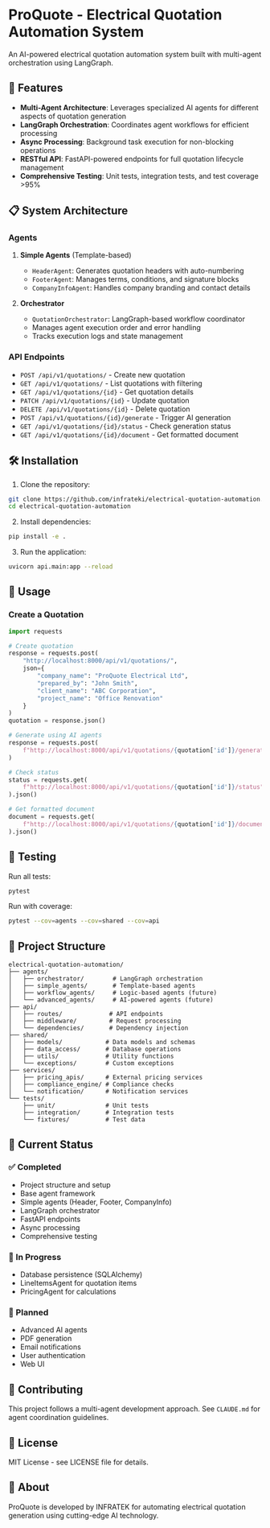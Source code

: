# ProQuote - Electrical Quotation Automation System

An AI-powered electrical quotation automation system built with multi-agent orchestration using LangGraph.

## 🚀 Features

- **Multi-Agent Architecture**: Leverages specialized AI agents for different aspects of quotation generation
- **LangGraph Orchestration**: Coordinates agent workflows for efficient processing
- **Async Processing**: Background task execution for non-blocking operations
- **RESTful API**: FastAPI-powered endpoints for full quotation lifecycle management
- **Comprehensive Testing**: Unit tests, integration tests, and test coverage >95%

## 📋 System Architecture

### Agents

1. **Simple Agents** (Template-based)
   - `HeaderAgent`: Generates quotation headers with auto-numbering
   - `FooterAgent`: Manages terms, conditions, and signature blocks
   - `CompanyInfoAgent`: Handles company branding and contact details

2. **Orchestrator**
   - `QuotationOrchestrator`: LangGraph-based workflow coordinator
   - Manages agent execution order and error handling
   - Tracks execution logs and state management

### API Endpoints

- `POST /api/v1/quotations/` - Create new quotation
- `GET /api/v1/quotations/` - List quotations with filtering
- `GET /api/v1/quotations/{id}` - Get quotation details
- `PATCH /api/v1/quotations/{id}` - Update quotation
- `DELETE /api/v1/quotations/{id}` - Delete quotation
- `POST /api/v1/quotations/{id}/generate` - Trigger AI generation
- `GET /api/v1/quotations/{id}/status` - Check generation status
- `GET /api/v1/quotations/{id}/document` - Get formatted document

## 🛠️ Installation

1. Clone the repository:
```bash
git clone https://github.com/infrateki/electrical-quotation-automation.git
cd electrical-quotation-automation
```

2. Install dependencies:
```bash
pip install -e .
```

3. Run the application:
```bash
uvicorn api.main:app --reload
```

## 📖 Usage

### Create a Quotation

```python
import requests

# Create quotation
response = requests.post(
    "http://localhost:8000/api/v1/quotations/",
    json={
        "company_name": "ProQuote Electrical Ltd",
        "prepared_by": "John Smith",
        "client_name": "ABC Corporation",
        "project_name": "Office Renovation"
    }
)
quotation = response.json()

# Generate using AI agents
response = requests.post(
    f"http://localhost:8000/api/v1/quotations/{quotation['id']}/generate"
)

# Check status
status = requests.get(
    f"http://localhost:8000/api/v1/quotations/{quotation['id']}/status"
).json()

# Get formatted document
document = requests.get(
    f"http://localhost:8000/api/v1/quotations/{quotation['id']}/document"
).json()
```

## 🧪 Testing

Run all tests:
```bash
pytest
```

Run with coverage:
```bash
pytest --cov=agents --cov=shared --cov=api
```

## 📁 Project Structure

```
electrical-quotation-automation/
├── agents/
│   ├── orchestrator/        # LangGraph orchestration
│   ├── simple_agents/       # Template-based agents
│   ├── workflow_agents/     # Logic-based agents (future)
│   └── advanced_agents/     # AI-powered agents (future)
├── api/
│   ├── routes/             # API endpoints
│   ├── middleware/         # Request processing
│   └── dependencies/       # Dependency injection
├── shared/
│   ├── models/            # Data models and schemas
│   ├── data_access/       # Database operations
│   ├── utils/             # Utility functions
│   └── exceptions/        # Custom exceptions
├── services/
│   ├── pricing_apis/      # External pricing services
│   ├── compliance_engine/ # Compliance checks
│   └── notification/      # Notification services
└── tests/
    ├── unit/              # Unit tests
    ├── integration/       # Integration tests
    └── fixtures/          # Test data

```

## 🔄 Current Status

### ✅ Completed
- Project structure and setup
- Base agent framework
- Simple agents (Header, Footer, CompanyInfo)
- LangGraph orchestrator
- FastAPI endpoints
- Async processing
- Comprehensive testing

### 🚧 In Progress
- Database persistence (SQLAlchemy)
- LineItemsAgent for quotation items
- PricingAgent for calculations

### 📅 Planned
- Advanced AI agents
- PDF generation
- Email notifications
- User authentication
- Web UI

## 🤝 Contributing

This project follows a multi-agent development approach. See `CLAUDE.md` for agent coordination guidelines.

## 📝 License

MIT License - see LICENSE file for details.

## 🏢 About

ProQuote is developed by INFRATEK for automating electrical quotation generation using cutting-edge AI technology.